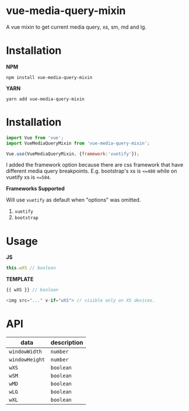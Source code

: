 # vue-media-query-mixin
A vue mixin to get current media query, xs, sm, md and lg.

# Installation 

**NPM**

`npm install vue-media-query-mixin`

**YARN**

`yarn add vue-media-query-mixin`

# Installation

```javascript
import Vue from 'vue';
import VueMediaQueryMixin from 'vue-media-query-mixin';

Vue.use(VueMediaQueryMixin, {framework:'vuetify'});

```

I added the framework option because there are css framework that have different media query breakpoints. E.g. bootstrap's xs is `<=480` while on vuetify xs is `<=584`.

**Frameworks Supported**

Will use `vuetify` as default when "options" was omitted.

1. `vuetify`
2. `bootstrap`

# Usage

**JS**

```javascript
this.wXS // boolean
```

**TEMPLATE**

```javascript
{{ wXS }} // boolean

<img src="..." v-if="wXS"> // visible only on XS devices.

```


# API

| **data** | **description** |
| -------- | --------------- |
| `windowWidth` | `number` |
| `windowHeight` | `number` |
| `wXS` | `boolean` |
| `wSM` | `boolean` |
| `wMD` | `boolean` |
| `wLG` | `boolean` |
| `wXL` | `boolean` |

